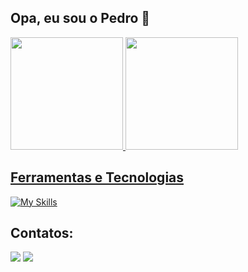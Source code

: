 ## Opa, eu sou o Pedro 👋
 
<picture>
  <div> 
  <a href="https://github.com/PedroBeltraoDev">
  <img height="180em" src="https://github-readme-stats.vercel.app/api?username=PedroBeltraoDev&show_icons=true&theme=transparent">
  <img height="180em" src="https://github-readme-stats.vercel.app/api/top-langs/?username=PedroBeltraoDev&layout=compact&theme=transparent">
</div>

## Ferramentas e Tecnologias
[![My Skills](https://skillicons.dev/icons?i=java,spring,mysql,mongodb,postman,cs&theme=light)](https://skillicons.dev)

## Contatos:
<div>
<a href="https://www.instagram.com/pedrobeltrao.dev/" target="_blank"><img loading="lazy" src="https://img.shields.io/badge/-Instagram-%23E4405F?style=for-the-badge&logo=instagram&logoColor=white" target="_blank"></a>
<a href="https://www.linkedin.com/in/pedro-beltr%C3%A3o123/" target="_blank"><img loading="lazy" src="https://img.shields.io/badge/-LinkedIn-%230077B5?style=for-the-badge&logo=linkedin&logoColor=white" target="_blank"></a>
</div>

